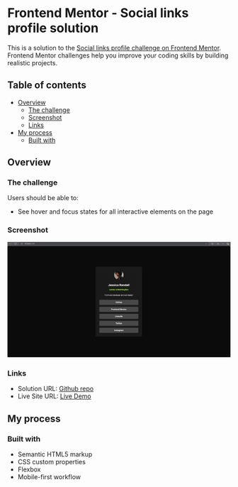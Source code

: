 # Frontend Mentor - Social links profile solution

This is a solution to the [Social links profile challenge on Frontend Mentor](https://www.frontendmentor.io/challenges/social-links-profile-UG32l9m6dQ). Frontend Mentor challenges help you improve your coding skills by building realistic projects. 

## Table of contents

- [Overview](#overview)
  - [The challenge](#the-challenge)
  - [Screenshot](#screenshot)
  - [Links](#links)
- [My process](#my-process)
  - [Built with](#built-with)

## Overview

### The challenge

Users should be able to:

- See hover and focus states for all interactive elements on the page

### Screenshot

![](./assets/images/Screenshot%20(14).png)

### Links

- Solution URL: [Github repo](https://github.com/DMK980/frontendMentor/tree/main/social-links)
- Live Site URL: [Live Demo](https://dmk980.github.io/social-links/)

## My process

### Built with

- Semantic HTML5 markup
- CSS custom properties
- Flexbox
- Mobile-first workflow
